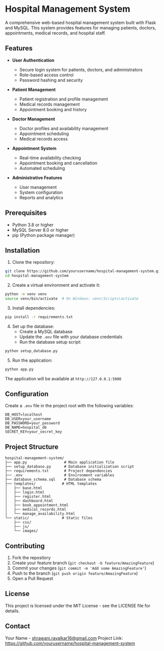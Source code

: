 # Hospital Management System

A comprehensive web-based hospital management system built with Flask and MySQL. This system provides features for managing patients, doctors, appointments, medical records, and hospital staff.

## Features

- **User Authentication**
  - Secure login system for patients, doctors, and administrators
  - Role-based access control
  - Password hashing and security

- **Patient Management**
  - Patient registration and profile management
  - Medical records management
  - Appointment booking and history

- **Doctor Management**
  - Doctor profiles and availability management
  - Appointment scheduling
  - Medical records access

- **Appointment System**
  - Real-time availability checking
  - Appointment booking and cancellation
  - Automated scheduling

- **Administrative Features**
  - User management
  - System configuration
  - Reports and analytics

## Prerequisites

- Python 3.8 or higher
- MySQL Server 8.0 or higher
- pip (Python package manager)

## Installation

1. Clone the repository:
```bash
git clone https://github.com/yourusername/hospital-management-system.git
cd hospital-management-system
```

2. Create a virtual environment and activate it:
```bash
python -m venv venv
source venv/bin/activate  # On Windows: venv\Scripts\activate
```

3. Install dependencies:
```bash
pip install -r requirements.txt
```

4. Set up the database:
   - Create a MySQL database
   - Update the `.env` file with your database credentials
   - Run the database setup script:
```bash
python setup_database.py
```

5. Run the application:
```bash
python app.py
```

The application will be available at `http://127.0.0.1:5000`

## Configuration

Create a `.env` file in the project root with the following variables:
```
DB_HOST=localhost
DB_USER=your_username
DB_PASSWORD=your_password
DB_NAME=hospital_db
SECRET_KEY=your_secret_key
```

## Project Structure

```
hospital-management-system/
├── app.py                 # Main application file
├── setup_database.py      # Database initialization script
├── requirements.txt       # Project dependencies
├── .env                   # Environment variables
├── database_schema.sql    # Database schema
├── templates/            # HTML templates
│   ├── base.html
│   ├── login.html
│   ├── register.html
│   ├── dashboard.html
│   ├── book_appointment.html
│   ├── medical_records.html
│   └── manage_availability.html
└── static/               # Static files
    ├── css/
    ├── js/
    └── images/
```

## Contributing

1. Fork the repository
2. Create your feature branch (`git checkout -b feature/AmazingFeature`)
3. Commit your changes (`git commit -m 'Add some AmazingFeature'`)
4. Push to the branch (`git push origin feature/AmazingFeature`)
5. Open a Pull Request

## License

This project is licensed under the MIT License - see the LICENSE file for details.

## Contact

Your Name - shrawani.rayalkar16@gmail.com
Project Link: https://github.com/yourusername/hospital-management-system 
